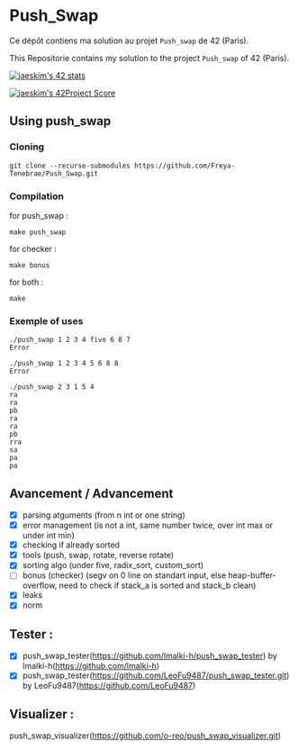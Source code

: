 # Push_Swap

Ce dépôt contiens ma solution au projet `Push_swap` de 42 (Paris).

This Repositorie contains my solution to the project `Push_swap` of 42 (Paris).

[![jaeskim's 42 stats](https://badge42.herokuapp.com/api/stats/cmaginot?cursus=42cursus&privacyName=true)](https://github.com/JaeSeoKim/badge42)

[![jaeskim's 42Project Score](https://badge42.herokuapp.com/api/project/cmaginot/push_swap)](https://github.com/JaeSeoKim/badge42)

## Using push_swap

### Cloning

```shell
git clone --recurse-submodules https://github.com/Freya-Tenebrae/Push_Swap.git
```

### Compilation

for push_swap :
```shell
make push_swap
```
for checker :
```shell
make bonus
```

for both :
```shell
make
```

### Exemple of uses

```shell
./push_swap 1 2 3 4 five 6 8 7
Error
```
```shell
./push_swap 1 2 3 4 5 6 8 8
Error
```
```shell
./push_swap 2 3 1 5 4  
ra
ra
pb
ra
ra
pb
rra
sa
pa
pa
```

## Avancement / Advancement

- [x] parsing atguments (from n int or one string)
- [x] error management (is not a int, same number twice, over int max or under int min)
- [x] checking if already sorted
- [x] tools (push, swap, rotate, reverse rotate)
- [x] sorting algo (under five, radix_sort, custom_sort)
- [ ] bonus (checker) (segv on 0 line on standart input, else heap-buffer-overflow, need to check if stack_a is sorted and stack_b clean)
- [x] leaks
- [x] norm

## Tester :

- [x] push_swap_tester(https://github.com/lmalki-h/push_swap_tester) by lmalki-h(https://github.com/lmalki-h)
- [x] push_swap_tester(https://github.com/LeoFu9487/push_swap_tester.git) by LeoFu9487(https://github.com/LeoFu9487)

## Visualizer :

push_swap_visualizer(https://github.com/o-reo/push_swap_visualizer.git)
